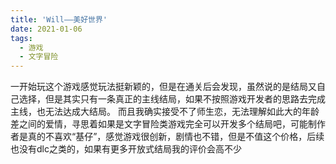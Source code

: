 ```yaml
---
title: 'Will——美好世界'
date: 2021-01-06
tags:
  - 游戏
  - 文字冒险
---
```

一开始玩这个游戏感觉玩法挺新颖的，但是在通关后会发现，虽然说的是结局又自己选择，但是其实只有一条真正的主线结局，如果不按照游戏开发者的思路去完成主线，也无法达成大结局。
而且我确实接受不了师生恋，无法理解如此大的年龄差之间的爱情，寻思着如果是文字冒险类游戏完全可以开发多个结局吧，可能制作者是真的不喜欢“基仔”，感觉游戏很创新，剧情也不错，但是不值这个价格，后续也没有dlc之类的，如果有更多开放式结局我的评价会高不少
